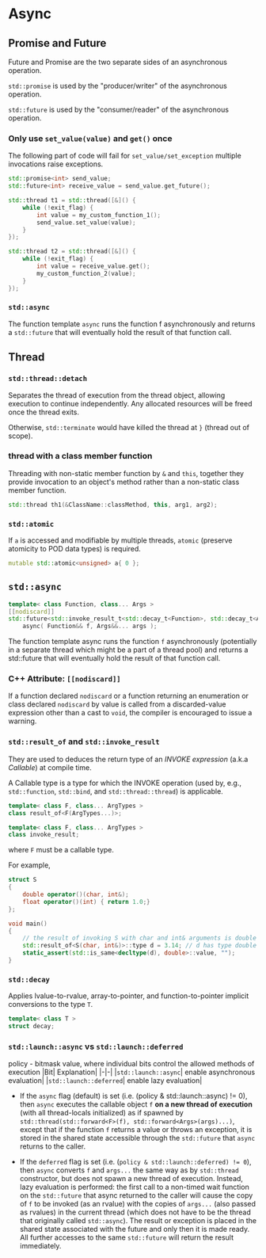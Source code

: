 # Async

## Promise and Future

Future and Promise are the two separate sides of an asynchronous operation.

`std::promise` is used by the "producer/writer" of the asynchronous operation.

`std::future` is used by the "consumer/reader" of the asynchronous operation.

### Only use `set_value(value)` and `get()` once

The following part of code will fail for `set_value/set_exception` multiple invocations raise exceptions.
```cpp
std::promise<int> send_value;
std::future<int> receive_value = send_value.get_future();

std::thread t1 = std::thread([&]() {
    while (!exit_flag) {
        int value = my_custom_function_1();
        send_value.set_value(value);
    }
});

std::thread t2 = std::thread([&]() {
    while (!exit_flag) {
        int value = receive_value.get();
        my_custom_function_2(value);
    }
});
```

### `std::async`

The function template `async` runs the function f asynchronously and returns a `std::future` that will eventually hold the result of that function call.

## Thread

### `std::thread::detach`

Separates the thread of execution from the thread object, allowing execution to continue independently. Any allocated resources will be freed once the thread exits. 

Otherwise, `std::terminate` would have killed the thread at `}` (thread out of scope).

### thread with a class member function

Threading with non-static member function by `&` and `this`, together they provide invocation to an object's method rather than a non-static class member function. 
```cpp
std::thread th1(&ClassName::classMethod, this, arg1, arg2);
```

### `std::atomic`

If `a` is accessed and modifiable by multiple threads, `atomic` (preserve atomicity to POD data types) is required.

```cpp
mutable std::atomic<unsigned> a{ 0 };
```

## `std::async`

```cpp
template< class Function, class... Args >
[[nodiscard]]
std::future<std::invoke_result_t<std::decay_t<Function>, std::decay_t<Args>...>>
    async( Function&& f, Args&&... args );
```

The function template async runs the function `f` asynchronously (potentially in a separate thread which might be a part of a thread pool) and returns a std::future that will eventually hold the result of that function call.

### C++ Attribute: `[[nodiscard]]`

If a function declared `nodiscard` or a function returning an enumeration or class declared `nodiscard` by value is called from a discarded-value expression other than a cast to `void`, the compiler is encouraged to issue a warning.

### `std::result_of` and `std::invoke_result`

They are used to deduces the return type of an *INVOKE expression* (a.k.a *Callable*) at compile time.

A Callable type is a type for which the INVOKE operation (used by, e.g., `std::function`, `std::bind`, and `std::thread::thread`) is applicable.

```cpp
template< class F, class... ArgTypes >
class result_of<F(ArgTypes...)>;

template< class F, class... ArgTypes >
class invoke_result;
```
where `F` must be a callable type.

For example,
```cpp
struct S
{
    double operator()(char, int&);
    float operator()(int) { return 1.0;}
};

void main()
{
    // the result of invoking S with char and int& arguments is double
    std::result_of<S(char, int&)>::type d = 3.14; // d has type double
    static_assert(std::is_same<decltype(d), double>::value, "");
}
```

### `std::decay`

Applies lvalue-to-rvalue, array-to-pointer, and function-to-pointer implicit conversions to the type `T`.

```cpp
template< class T >
struct decay;
```

### `std::launch::async` vs `std::launch::deferred`

policy	-	bitmask value, where individual bits control the allowed methods of execution
|Bit|	Explanation|
|-|-|
|`std::launch::async`|	enable asynchronous evaluation|
|`std::launch::deferred`|	enable lazy evaluation|

* If the `async` flag (default) is set (i.e. (policy & std::launch::async) != 0), then `async` executes the callable object `f` **on a new thread of execution** (with all thread-locals initialized) as if spawned by `std::thread(std::forward<F>(f), std::forward<Args>(args)...)`, except that if the function `f` returns a value or throws an exception, it is stored in the shared state accessible through the `std::future` that `async` returns to the caller.

* If the `deferred` flag is set (i.e. (`policy & std::launch::deferred) != 0`), then `async` converts `f` and `args...` the same way as by `std::thread` constructor, but does not spawn a new thread of execution. 
Instead, lazy evaluation is performed: the first call to a non-timed wait function on the `std::future` that async returned to the caller will cause the copy of `f` to be invoked (as an rvalue) with the copies of `args...` (also passed as rvalues) in the current thread (which does not have to be the thread that originally called `std::async`). 
The result or exception is placed in the shared state associated with the future and only then it is made ready. All further accesses to the same `std::future` will return the result immediately.